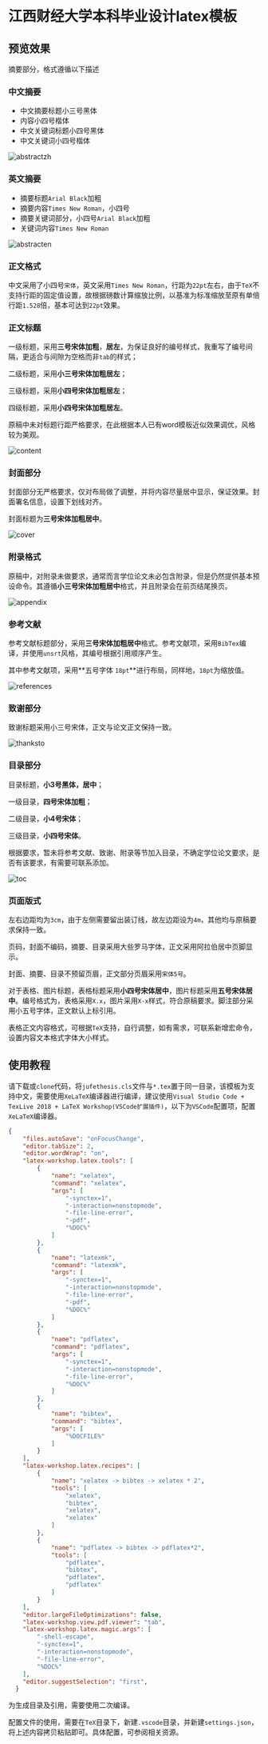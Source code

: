 # 江西财经大学本科毕业设计latex模板


## 预览效果

摘要部分，格式遵循以下描述

### 中文摘要

* 中文摘要标题小三号黑体
* 内容小四号楷体
* 中文关键词标题小四号黑体
* 中文关键词小四号楷体

![abstractzh](preview/abstractzh.png)

### 英文摘要

* 摘要标题`Arial Black`加粗
* 摘要内容`Times New Roman`，小四号
* 摘要关键词部分，小四号`Arial Black`加粗
* 关键词内容`Times New Roman`

![abstracten](preview/abstracten.png)

### 正文格式

中文采用了小四号`宋体`，英文采用`Times New Roman`，行距为`22pt`左右，由于`TeX`不支持行距的固定值设置，故根据磅数计算缩放比例，以基准为标准缩放至原有单倍行距`1.528`倍，基本可达到`22pt`效果。

### 正文标题

一级标题，采用**三号宋体加粗**，**居左**，为保证良好的编号样式，我重写了编号间隔，更适合与间隙为空格而非`tab`的样式；

二级标题，采用**小三号宋体加粗居左**；

三级标题，采用**小四号宋体加粗居左**；

四级标题，采用**小四号宋体加粗居左**。

原稿中未对标题行距严格要求，在此根据本人已有word模板近似效果调优，风格较为美观。



![content](preview/content.png)

### 封面部分

封面部分无严格要求，仅对布局做了调整，并将内容尽量居中显示，保证效果。封面署名信息，设置下划线对齐。

封面标题为**三号宋体加粗居中**。

![cover](preview/cover.png)

### 附录格式

原稿中，对附录未做要求，通常而言学位论文未必包含附录，但是仍然提供基本预设命令。其遵循**小三号宋体加粗居中**格式，并且附录会在前页结尾换页。

![appendix](preview/appendix.png)

### 参考文献

参考文献标题部分，采用**三号宋体加粗居中**格式。参考文献项，采用`BibTex`编译，并使用`unsrt`风格，其编号根据引用顺序产生。

其中参考文献项，采用**五号字体 `18pt`**进行布局，同样地，`18pt`为缩放值。

![references](preview/references.png)

### 致谢部分

致谢标题采用小三号宋体，正文与论文正文保持一致。

![thanksto](preview/thanksto.png)

### 目录部分

目录标题，**小3号黑体，居中**；

一级目录，**四号宋体加粗**；

二级目录，**小4号宋体**；

三级目录，**小四号宋体**。

根据要求，暂未将参考文献、致谢、附录等节加入目录，不确定学位论文要求，是否有该要求，有需要可联系添加。



![toc](preview/toc.png)

### 页面版式 

左右边距均为`3cm`，由于左侧需要留出装订线，故左边距设为`4m`，其他均与原稿要求保持一致。

页码，封面不编码，摘要、目录采用大些罗马字体，正文采用阿拉伯居中页脚显示。

封面、摘要、目录不预留页眉，正文部分页眉采用`宋体5号`。

对于表格、图片标题，表格标题采用**小四号宋体居中**，图片标题采用**五号宋体居中**。编号格式为，表格采用`X.x`，图片采用`X-x`样式，符合原稿要求。脚注部分采用小五号字体，正文默认上标引用。

表格正文内容格式，可根据`TeX`支持，自行调整，如有需求，可联系新增宏命令，设置内容文本格式字体大小样式。

## 使用教程

请下载或`clone`代码，将`jufethesis.cls`文件与`*.tex`置于同一目录，该模板为支持中文，需要使用`XeLaTeX`编译器进行编译，建议使用`Visual Studio Code + TexLive 2018 + LaTeX Workshop(VSCode扩展插件)`，以下为`VSCode`配置项，配置`XeLaTeX`编译器。

```json
{
    "files.autoSave": "onFocusChange",
    "editor.tabSize": 2,
    "editor.wordWrap": "on",
    "latex-workshop.latex.tools": [
        {
            "name": "xelatex",
            "command": "xelatex",
            "args": [
                "-synctex=1",
                "-interaction=nonstopmode",
                "-file-line-error",
                "-pdf",
                "%DOC%"
            ]
        },
        {
            "name": "latexmk",
            "command": "latexmk",
            "args": [
                "-synctex=1",
                "-interaction=nonstopmode",
                "-file-line-error",
                "-pdf",
                "%DOC%"
            ]
        },
        {
            "name": "pdflatex",
            "command": "pdflatex",
            "args": [
                "-synctex=1",
                "-interaction=nonstopmode",
                "-file-line-error",
                "%DOC%"
            ]
        },
        {
            "name": "bibtex",
            "command": "bibtex",
            "args": [
                "%DOCFILE%"
            ]
        }
    ],
    "latex-workshop.latex.recipes": [
        {
            "name": "xelatex -> bibtex -> xelatex * 2",
            "tools": [
                "xelatex",
                "bibtex",
                "xelatex",
                "xelatex"
            ]
        },
        {
            "name": "pdflatex -> bibtex -> pdflatex*2",
            "tools": [
                "pdflatex",
                "bibtex",
                "pdflatex",
                "pdflatex"
            ]
        }
    ],
    "editor.largeFileOptimizations": false,
    "latex-workshop.view.pdf.viewer": "tab",
    "latex-workshop.latex.magic.args": [
        "-shell-escape",
        "-synctex=1",
        "-interaction=nonstopmode",
        "-file-line-error",
        "%DOC%"
    ],
    "editor.suggestSelection": "first",
  }
```

为生成目录及引用，需要使用二次编译。

配置文件的使用，需要在`TeX`目录下，新建`.vscode`目录，并新建`settings.json`，将上述内容拷贝粘贴即可。具体配置，可参阅相关资源。
